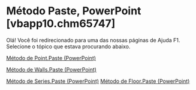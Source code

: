 
# Método Paste, PowerPoint [vbapp10.chm65747]

Olá! Você foi redirecionado para uma das nossas páginas de Ajuda F1. Selecione o tópico que estava procurando abaixo.

[Método de Point.Paste (PowerPoint)](http://msdn.microsoft.com/library/4f6304f2-8cb6-8956-38ff-8718a25aa3ef%28Office.15%29.aspx)

[Método de Walls.Paste (PowerPoint)](http://msdn.microsoft.com/library/97c99ea4-065d-b52e-21c5-8d42eb861a82%28Office.15%29.aspx)

[Método de Series.Paste (PowerPoint)](http://msdn.microsoft.com/library/3f74aabb-f9c0-c76d-eaaa-c08c21daef48%28Office.15%29.aspx)
[Método de Floor.Paste (PowerPoint)](http://msdn.microsoft.com/library/60838aa7-39ea-408e-f47a-cb76144dee30%28Office.15%29.aspx)
